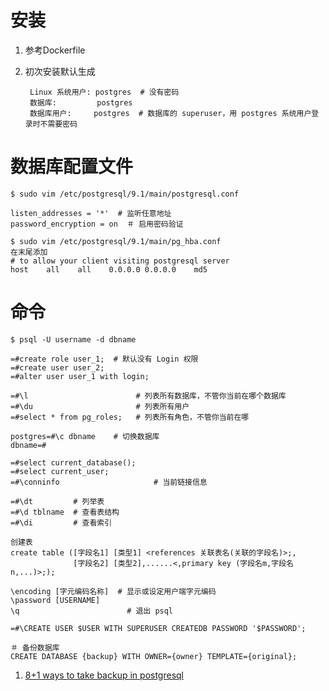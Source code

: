 安装
====

1. 参考Dockerfile

2. 初次安装默认生成

        Linux 系统用户: postgres  # 没有密码
        数据库:         postgres
        数据库用户:     postgres  # 数据库的 superuser，用 postgres 系统用户登录时不需要密码

数据库配置文件
==============

    $ sudo vim /etc/postgresql/9.1/main/postgresql.conf
    
    listen_addresses = '*'  # 监听任意地址
    password_encryption = on  ＃ 启用密码验证

    $ sudo vim /etc/postgresql/9.1/main/pg_hba.conf
    在末尾添加
    # to allow your client visiting postgresql server
    host    all    all    0.0.0.0 0.0.0.0    md5

命令
====

    $ psql -U username -d dbname
    
    =#create role user_1;  # 默认没有 Login 权限
    =#create user user_2;
    =#alter user user_1 with login;

    =#\l                        # 列表所有数据库，不管你当前在哪个数据库
    =#\du                       # 列表所有用户
    =#select * from pg_roles;   # 列表所有角色，不管你当前在哪
    
    postgres=#\c dbname    # 切换数据库
    dbname=#
    
    =#select current_database();
    =#select current_user;
    =#\conninfo                     # 当前链接信息

    =#\dt         # 列举表
    =#\d tblname  # 查看表结构
    =#\di         # 查看索引 

    创建表 
    create table ([字段名1] [类型1] <references 关联表名(关联的字段名)>;,
                  [字段名2] [类型2],......<,primary key (字段名m,字段名n,...)>;); 

    \encoding [字元编码名称]  # 显示或设定用户端字元编码
    \password [USERNAME]
    \q                        # 退出 psql
    
    =#\CREATE USER $USER WITH SUPERUSER CREATEDB PASSWORD '$PASSWORD';
    
    ＃ 备份数据库
    CREATE DATABASE {backup} WITH OWNER={owner} TEMPLATE={original};

1. [8+1 ways to take backup in postgresql](http://www.brownfort.com/2014/10/backup-restore-postgresql/)
